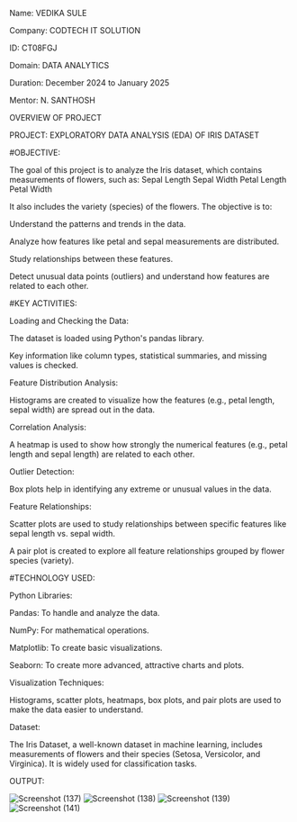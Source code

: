 Name: VEDIKA SULE

Company: CODTECH IT SOLUTION

ID: CT08FGJ

Domain: DATA ANALYTICS

Duration: December 2024 to January 2025

Mentor: N. SANTHOSH

OVERVIEW OF PROJECT

PROJECT: EXPLORATORY DATA ANALYSIS (EDA) OF IRIS DATASET


#OBJECTIVE:

The goal of this project is to analyze the Iris dataset, which contains measurements of flowers, such as:
Sepal Length
Sepal Width
Petal Length
Petal Width

It also includes the variety (species) of the flowers. The objective is to:

Understand the patterns and trends in the data.

Analyze how features like petal and sepal measurements are distributed.

Study relationships between these features.

Detect unusual data points (outliers) and understand how features are related to each other.


#KEY ACTIVITIES:

Loading and Checking the Data:

The dataset is loaded using Python's pandas library.

Key information like column types, statistical summaries, and missing values is checked.


Feature Distribution Analysis:

Histograms are created to visualize how the features (e.g., petal length, sepal width) are spread out in the data.


Correlation Analysis:

A heatmap is used to show how strongly the numerical features (e.g., petal length and sepal length) are related to each other.


Outlier Detection:

Box plots help in identifying any extreme or unusual values in the data.


Feature Relationships:

Scatter plots are used to study relationships between specific features like sepal length vs. sepal width.

A pair plot is created to explore all feature relationships grouped by flower species (variety).


#TECHNOLOGY USED:

Python Libraries:

Pandas: To handle and analyze the data.

NumPy: For mathematical operations.

Matplotlib: To create basic visualizations.

Seaborn: To create more advanced, attractive charts and plots.

 
Visualization Techniques:

Histograms, scatter plots, heatmaps, box plots, and pair plots are used to make the data easier to understand.


Dataset:

The Iris Dataset, a well-known dataset in machine learning, includes measurements of flowers and their species (Setosa, Versicolor, and Virginica). It is widely used for classification tasks.


OUTPUT:

   ![Screenshot (137)](https://github.com/user-attachments/assets/0b901ee2-b933-4b12-a38a-793c52f65a1f) 
   ![Screenshot (138)](https://github.com/user-attachments/assets/c23456fb-ee78-42b9-a2c2-f46594f4f2d9)
   ![Screenshot (139)](https://github.com/user-attachments/assets/dac20574-7192-4db0-a4e1-808ab9b1e9ad)
   ![Screenshot (141)](https://github.com/user-attachments/assets/6442f62c-6262-4242-bec5-c0e1809ecaac)


